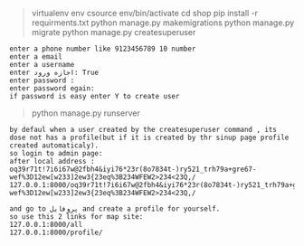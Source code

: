
> virtualenv env 
> csource env/bin/activate
> cd shop
> pip install -r requirments.txt
> python manage.py makemigrations
> python manage.py migrate
> python manage.py createsuperuser
```
enter a phone number like 9123456789 10 number        
enter a email
enter a username
enter اجازه ورود: True
enter password :
enter password egain: 
if password is easy enter Y to create user
```
> python manage.py runserver
```
by defaul when a user created by the createsuperuser command , its dose not has a profile(but if it is created by thr sinup page profile created automaticaly).
so login to admin page:
after local address : oq39r71t!7i6i67w@2fbh4&iyi76*23r(8o7834t-)ry521_trh79a+gre67-wef%3D12ew[w233]2ew3{23eq%3B234WFEW2>234<23Q,/
127.0.0.1:8000/oq39r71t!7i6i67w@2fbh4&iyi76*23r(8o7834t-)ry521_trh79a+gre67-wef%3D12ew[w233]2ew3{23eq%3B234WFEW2>234<23Q,/

and go to پروفایل and create a profile for yourself.
so use this 2 links for map site:
127.0.0.1:8000/all
127.0.0.1:8000/profile/
```
